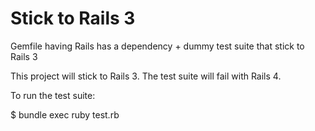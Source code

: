 Stick to Rails 3
================

Gemfile having Rails has a dependency + dummy test suite that stick to Rails 3

This project will stick to Rails 3. The test suite will fail with Rails 4.

To run the test suite:

  $ bundle exec ruby test.rb
